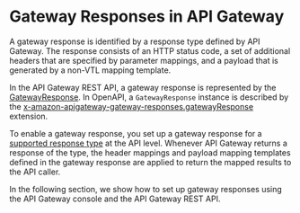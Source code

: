 # Gateway Responses in API Gateway<a name="api-gateway-gatewayResponse-definition"></a>

 A gateway response is identified by a response type defined by API Gateway\. The response consists of an HTTP status code, a set of additional headers that are specified by parameter mappings, and a payload that is generated by a non\-VTL mapping template\. 

 In the API Gateway REST API, a gateway response is represented by the [GatewayResponse](https://docs.aws.amazon.com/apigateway/api-reference/resource/gateway-response/)\. In OpenAPI, a `GatewayResponse` instance is described by the [x\-amazon\-apigateway\-gateway\-responses\.gatewayResponse](api-gateway-swagger-extensions-gateway-responses.gatewayResponse.md) extension\. 

To enable a gateway response, you set up a gateway response for a [supported response type](supported-gateway-response-types.md) at the API level\. Whenever API Gateway returns a response of the type, the header mappings and payload mapping templates defined in the gateway response are applied to return the mapped results to the API caller\. 

 In the following section, we show how to set up gateway responses using the API Gateway console and the API Gateway REST API\. 
